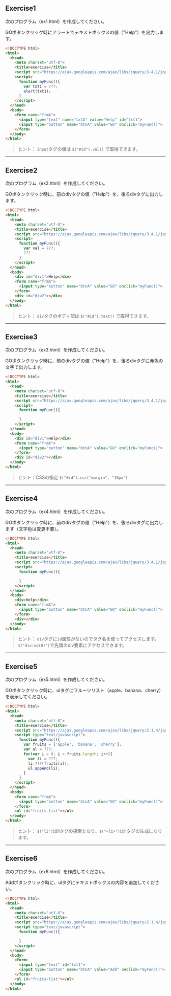 ## Exercise1

次のプログラム（ex1.html）を作成してください。

GOボタンクリック時にアラートでテキストボックスの値（"Help"）を出力します。

```html
<!DOCTYPE html>
<html>
  <head>
    <meta charset="utf-8">
    <title>exercise</title>
    <script src="https://ajax.googleapis.com/ajax/libs/jquery/3.4.1/jquery.min.js"></script>
    <script>
      function myFunc(){
        var txt1 = ???;
        alert(txt1);
      }
    </script>
  </head>
  <body>
    <form name="frmA">
      <input type="text" name="txtA" value="Help" id="txt1">
      <input type="button" name="btnA" value="GO" onclick="myFunc()">
    </form>
  </body>
</html>
```

> ヒント： `input`タグの値は `$("#id").val()` で取得できます。

---

## Exercise2

次のプログラム（ex2.html）を作成してください。

GOボタンクリック時に、前のdivタグの値（"Help"）を、後ろdivタグに出力します。

```html
<!DOCTYPE html>
<html>
  <head>
    <meta charset="utf-8">
    <title>exercise</title>
    <script src="https://ajax.googleapis.com/ajax/libs/jquery/3.4.1/jquery.min.js"></script>
    <script>
      function myFunc(){
        var val = ???;
        ???
      }
    </script>
  </head>
  <body>
    <div id="div1">Help</div>
    <form name="frmA">
      <input type="button" name="btnA" value="GO" onclick="myFunc()">
    </form>
    <div id="div2"></div>
  </body>
</html>
```

> ヒント： `div`タグのボディ部は `$("#id").text()` で取得できます。

---


## Exercise3

次のプログラム（ex3.html）を作成してください。

GOボタンクリック時に、前のdivタグの値（"Help"）を、後ろdivタグに赤色の文字で出力します。

```html
<!DOCTYPE html>
<html>
  <head>
    <meta charset="utf-8">
    <title>exercise</title>
    <script src="https://ajax.googleapis.com/ajax/libs/jquery/3.4.1/jquery.min.js"></script>
    <script>
      function myFunc(){

      }
    </script>
  </head>
  <body>
    <div id="div1">Help</div>
    <form name="frmA">
      <input type="button" name="btnA" value="GO" onclick="myFunc()">
    </form>
    <div id="div2"></div>
  </body>
</html>
```

> ヒント：CSSの指定 `$("#id").css("margin", "10px")`

---

## Exercise4

次のプログラム（ex4.html）を作成してください。

GOボタンクリック時に、前のdivタグの値（"Help"）を、後ろdivタグに出力します（文字色は変更不要）。

```html
<!DOCTYPE html>
<html>
  <head>
    <meta charset="utf-8">
    <title>exercise</title>
    <script src="https://ajax.googleapis.com/ajax/libs/jquery/3.4.1/jquery.min.js"></script>
    <script>
      function myFunc(){

      }
    </script>
  </head>
  <body>
    <div>Help</div>
    <form name="frmA">
      <input type="button" name="btnA" value="GO" onclick="myFunc()">
    </form>
    <div></div>
  </body>
</html>
```

> ヒント： `div`タグに`id`属性がないのでタグ名を使ってアクセスします。`$("div:eq(0)")`で先頭のdiv要素にアクセスできます。

---

## Exercise5

次のプログラム（ex5.html）を作成してください。

GOボタンクリック時に、ulタグにフルーツリスト（apple、banana、cherry）を表示してください。

```html
<!DOCTYPE html>
<html>
  <head>
    <meta charset="utf-8">
    <title>exercise</title>
    <script src="https://ajax.googleapis.com/ajax/libs/jquery/2.1.4/jquery.min.js"></script>
    <script type="text/javascript">
      function myFunc(){
        var fruits = ['apple', 'banana', 'cherry'];
        var ul = ???;
        for(var i = 0; i < fruits.length; i++){
          var li = ???;
          li.???(fruits[i]);
          ul.append(li);
        }
      }
    </script>
  </head>
  <body>
    <form name="frmA">
      <input type="button" name="btnA" value="GO" onclick="myFunc()">
    </form>
    <ul id="fruits-list"></ul>
  </body>
</html>
```

> ヒント： `$("li")`はliタグの探索となり、`$("<li>")`はliタグの生成になります。

---

## Exercise6

次のプログラム（ex6.html）を作成してください。

Addボタンクリック時に、ulタグにテキストボックスの内容を追加してください。

```html
<!DOCTYPE html>
<html>
  <head>
    <meta charset="utf-8">
    <title>exercise</title>
    <script src="https://ajax.googleapis.com/ajax/libs/jquery/2.1.4/jquery.min.js"></script>
    <script type="text/javascript">
      function myFunc(){

      }
    </script>
  </head>
  <body>
    <form>
      <input type="text" id="txt1">
      <input type="button" name="btnA" value="Add" onclick="myFunc()">
    </form>
    <ul id="fruits-list"></ul>
  </body>
</html>

```
